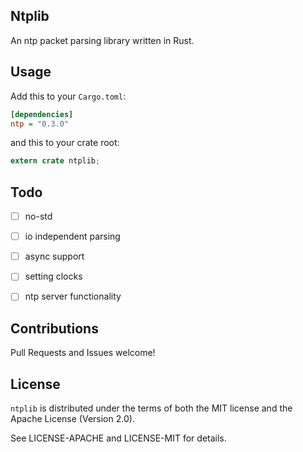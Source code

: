 Ntplib
------------

An ntp packet parsing library written in Rust.


Usage
-----

Add this to your `Cargo.toml`:

```ini
[dependencies]
ntp = "0.3.0"
```

and this to your crate root:

```rust
extern crate ntplib;
```

Todo
----

- [ ] no-std
- [ ] io independent parsing
- [ ] async support
- [ ] setting clocks
- [ ] ntp server functionality


Contributions
-------------

Pull Requests and Issues welcome!

License
-------

`ntplib` is distributed under the terms of both the MIT license and the Apache License (Version 2.0).

See LICENSE-APACHE and LICENSE-MIT for details.

